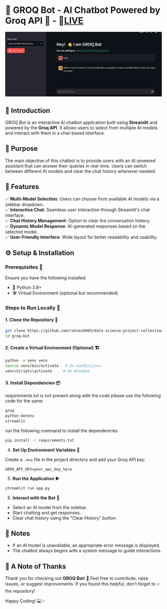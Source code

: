 # 🚀 GROQ Bot - AI Chatbot Powered by Groq API 🤖 - 🔴[LIVE](https://groq-bots-web-app.streamlit.app/)

![GROQ Bot](./thumbnail.png)

## 🎯 Introduction

GROQ Bot is an interactive AI chatbot application built using **Streamlit** and powered by the **Groq API**. It allows users to select from multiple AI models and interact with them in a chat-based interface.

## 🎯 Purpose

The main objective of this chatbot is to provide users with an AI-powered assistant that can answer their queries in real-time. Users can switch between different AI models and clear the chat history whenever needed.

## 🌟 Features

✅ **Multi-Model Selection**: Users can choose from available AI models via a sidebar dropdown.<br>
✅ **Interactive Chat**: Seamless user interaction through Streamlit's chat interface.<br>
✅ **Chat History Management**: Option to clear the conversation history.<br>
✅ **Dynamic Model Response**: AI-generated responses based on the selected model.<br>
✅ **User-Friendly Interface**: Wide layout for better readability and usability.<br>

## ⚙️ Setup & Installation

### Prerequisites 📌

Ensure you have the following installed:

- 🐍 Python 3.8+
- 🛠 Virtual Environment (optional but recommended)

### Steps to Run Locally 🚀

#### 1. **Clone the Repository** 📂

```bash
git clone https://github.com/ratnesh003/data-science-project-collection.git .
cd groq-bot
```

#### 2. **Create a Virtual Environment (Optional)** 🏗️

```bash
python -m venv venv
source venv/bin/activate   # On macOS/Linux
venv\Scripts\activate     # On Windows
```

#### 3. **Install Dependencies** 📦

requirements.txt is not present along with the code please use the following code for the same

```bash
groq
python-dotenv
streamlit
```

run the following command to install the dependencies

```bash
pip install -r requirements.txt
```

4. **Set Up Environment Variables** 🔑

Create a `.env` file in the project directory and add your Groq API key:

```
GROQ_API_KEY=your_api_key_here
```

5. **Run the Application** ▶️

```bash
streamlit run app.py
```

6. **Interact with the Bot** 💬
- Select an AI model from the sidebar.
- Start chatting and get responses.
- Clear chat history using the "Clear History" button.

## 📝 Notes

- If an AI model is unavailable, an appropriate error message is displayed.
- The chatbot always begins with a system message to guide interactions.

## 🙌 A Note of Thanks

Thank you for checking out **GROQ Bot**! 🎉 Feel free to contribute, raise issues, or suggest improvements. If you found this helpful, don’t forget to ⭐ the repository!

Happy Coding! 💻✨

